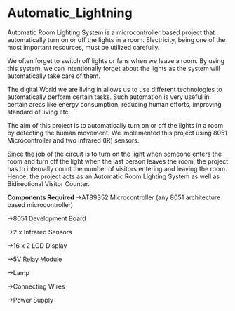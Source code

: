 # Automatic_Lightning
Automatic Room Lighting System is a microcontroller based project that automatically turn on or off the lights in a room. Electricity, being one of the most important resources, must be utilized carefully.

We often forget to switch off lights or fans when we leave a room. By using this system, we can intentionally forget about the lights as the system will automatically take care of them.

The digital World we are living in allows us to use different technologies to automatically perform certain tasks. Such automation is very useful in certain areas like energy consumption, reducing human efforts, improving standard of living etc.

The aim of this project is to automatically turn on or off the lights in a room by detecting the human movement. We implemented this project using 8051 Microcontroller and two Infrared (IR) sensors.

Since the job of the circuit is to turn on the light when someone enters the room and turn off the light when the last person leaves the room, the project has to internally count the number of visitors entering and leaving the room. Hence, the project acts as an Automatic Room Lighting System as well as Bidirectional Visitor Counter.

**Components Required**
  ->AT89S52 Microcontroller (any 8051 architecture based microcontroller)
  
  ->8051 Development Board
  
  ->2 x Infrared Sensors
  
  ->16 x 2 LCD Display
  
  ->5V Relay Module
  
  ->Lamp
  
  ->Connecting Wires
  
  ->Power Supply
